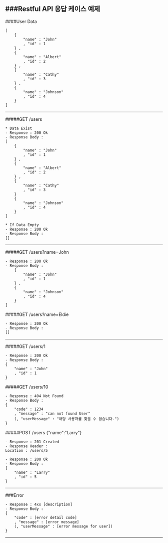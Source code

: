 ###Restful API 응답 케이스 예제
--- 
####User Data
```
[
    {
        "name" : "John"
        , "id" : 1
    } ,
    {
        "name" : "Albert"
        , "id" : 2
    } ,
    {
        "name" : "Cathy"
        , "id" : 3
    } ,
    {
        "name" : "Johnson"
        , "id" : 4
    } 
]
```


---
#####GET /users
```
* Data Exist
- Response : 200 Ok
- Response Body :
[
    {
        "name" : "John"
        , "id" : 1
    } ,
    {
        "name" : "Albert"
        , "id" : 2
    } ,
    {
        "name" : "Cathy"
        , "id" : 3
    }
    {
        "name" : "Johnson"
        , "id" : 4
    } 
]
```

```
* If Data Empty
- Response : 200 Ok
- Response Body :
[]
```

---

#####GET /users?name=John
```
- Response : 200 Ok
- Response Body :
    {
        "name" : "John"
        , "id" : 1
    } ,
    {
        "name" : "Johnson"
        , "id" : 4
    } 
]
```
#####GET /users?name=Eldie
```
- Response : 200 Ok
- Response Body :
[]
```

---

#####GET /users/1
```
- Response : 200 Ok
- Response Body :
{
    "name" : "John"
    , "id" : 1
} 
```

#####GET /users/10
```
- Response : 404 Not Found
- Response Body :
{
    "code" : 1234
    , "message" : "can not found User" 
    (, "userMessage" : "해당 사용자를 찾을 수 없습니다.")
}
```



#####POST /users {"name":"Larry"}
```
- Response : 201 Created
- Response Header :
Location : /users/5
```

```
- Response : 200 Ok
- Response Body :
{
    "name" : "Larry"
    , "id" : 5
}
```



--- 
###Error

```
- Response : 4xx [description]
- Response Body :
{
    "code" : [error detail code]
    , "message" : [error message] 
    (, "userMessage" : [error message for user])
}
```

--- 
